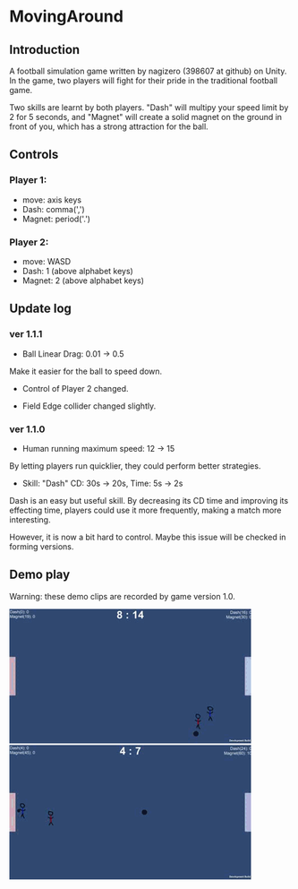 # MovingAround

## Introduction

A football simulation game written by nagizero (398607 at github) on Unity. In the game, two players will fight for their pride in the traditional football game.

Two skills are learnt by both players. "Dash" will multipy your speed limit by 2 for 5 seconds, and "Magnet" will create a solid magnet on the ground in front of you, which has a strong attraction for the ball.

## Controls

### Player 1:

- move: axis keys
- Dash: comma(',')
- Magnet: period('.')

### Player 2:

- move: WASD
- Dash: 1 (above alphabet keys)
- Magnet: 2 (above alphabet keys)

## Update log

### ver 1.1.1

- Ball Linear Drag: 0.01 -> 0.5

Make it easier for the ball to speed down.

- Control of Player 2 changed.

- Field Edge collider changed slightly.

### ver 1.1.0

- Human running maximum speed: 12 -> 15

By letting players run quicklier, they could perform better strategies.

- Skill: "Dash" CD: 30s -> 20s, Time: 5s -> 2s

Dash is an easy but useful skill. By decreasing its CD time and improving its effecting time, players could use it more frequently, making a match more interesting.

However, it is now a bit hard to control. Maybe this issue will be checked in forming versions.

## Demo play

Warning: these demo clips are recorded by game version 1.0.

![dash](https://raw.githubusercontent.com/398607/MovingAround/master/dashdemo.gif)
![magnet](https://raw.githubusercontent.com/398607/MovingAround/master/magnetdemo.gif)